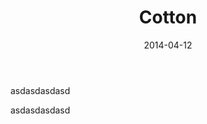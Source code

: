 ﻿---
layout: project
type: project
image: img/cotton/cotton-square.png
title: "Cotton"
date: 2014-04-12
published: true
labels:
  - Lisp
  - GitHub
summary: "A text adventure game I developed for ICS 313."
---

asdasdasdasd

asdasdasdasd
